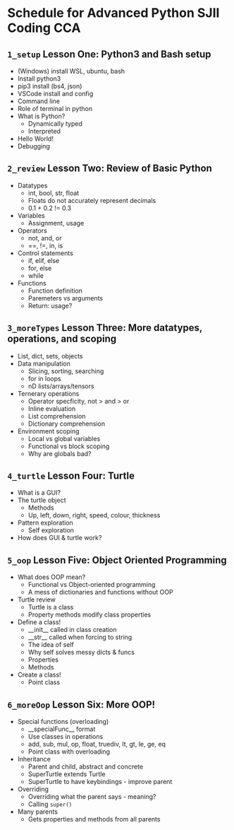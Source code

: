 # Schedule for Advanced Python SJII Coding CCA

## `1_setup` Lesson One: Python3 and Bash setup 
- (Windows) install WSL, ubuntu, bash
- Install python3
- pip3 install (bs4, json)
- VSCode install and config
- Command line
- Role of terminal in python
- What is Python?
  - Dynamically typed
  - Interpreted
- Hello World!
- Debugging

## `2_review` Lesson Two: Review of Basic Python 
- Datatypes
	- int, bool, str, float
	- Floats do not accurately represent decimals
	- 0.1 + 0.2 != 0.3
- Variables
	- Assignment, usage
- Operators
	- not, and, or
	- ==, !=, in, is
- Control statements
	- if, elif, else
	- for, else
	- while
- Functions
	- Function definition
	- Paremeters vs arguments
	- Return: usage?

## `3_moreTypes` Lesson Three: More datatypes, operations, and scoping
- List, dict, sets, objects
- Data manipulation
	- Slicing, sorting, searching
	- for in loops
	- nD lists/arrays/tensors
- Ternerary operations
	- Operator specficity, not > and > or
	- Inline evaluation
	- List comprehension
	- Dictionary comprehension
- Environment scoping
	- Local vs global variables
	- Functional vs block scoping
	- Why are globals bad?

## `4_turtle` Lesson Four: Turtle
- What is a GUI?
- The turtle object
	- Methods
	- Up, left, down, right, speed, colour, thickness
- Pattern exploration
	- Self exploration
- How does GUI & turtle work?

## `5_oop` Lesson Five: Object Oriented Programming
- What does OOP mean?
	- Functional vs Object-oriented programming
	- A mess of dictionaries and functions without OOP
- Turtle review
	- Turtle is a class
	- Property methods modify class properties
- Define a class!
	- \_\_init__ called in class creation
	- \_\_str__ called when forcing to string
	- The idea of self
	- Why self solves messy dicts & funcs
	- Properties
	- Methods
- Create a class!
	- Point class

## `6_moreOop` Lesson Six: More OOP!
- Special functions (overloading)
	- \_\_specialFunc__ format
	- Use classes in operations
	- add, sub, mul, op, float, truediv, lt, gt, le, ge, eq
	- Point class with overloading
- Inheritance
	- Parent and child, abstract and concrete
	- SuperTurtle extends Turtle
	- SuperTurtle to have keybindings - improve parent
- Overriding
	- Overriding what the parent says - meaning?
	- Calling `super()`
- Many parents
	- Gets properties and methods from all parents